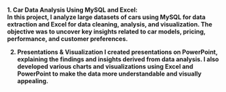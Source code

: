 <b> 1. Car Data Analysis Using MySQL and Excel: <b/> <br>
In this project, I analyze large datasets of cars using MySQL for data extraction and Excel for data cleaning, analysis, and visualization. The objective was to uncover key insights related to car models, pricing, performance, and customer preferences.


2. Presentations & Visualization <b/> 
I created presentations on PowerPoint, explaining the findings and insights derived from data analysis. I also developed various charts and visualizations using Excel and PowerPoint to make the data more understandable and visually appealing.<br/>

